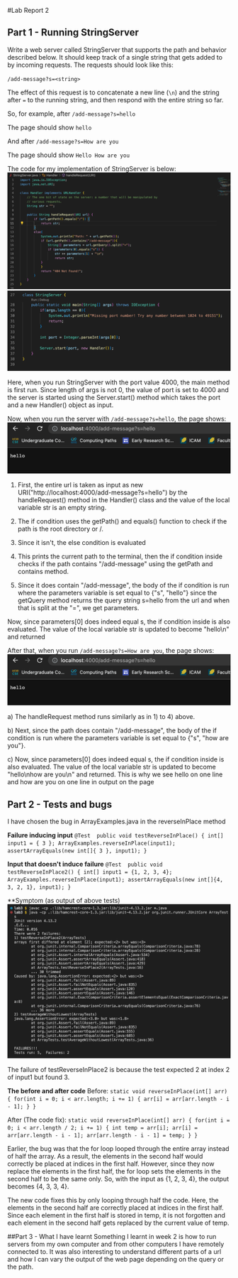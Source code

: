 #Lab Report 2

## Part 1 - Running StringServer

Write a web server called StringServer that supports the path and behavior 
described below. It should keep track of a single string that gets added
to by incoming requests. The requests should look like this:

`/add-message?s=<string>`

The effect of this request is to concatenate a new line (`\n`)
and the string after `=` to the running string, and then respond with the entire string so far.

So, for example, after
`/add-message?s=hello`

The page should show
`hello`

And after
`/add-message?s=How are you`

The page should show 
`Hello
How are you`

The code for my implementation of StringServer is below:
![Image](stringserver1.png)
![Image](stringserver2.png)

Here, when you run StringServer with the port value 4000, the main method is first run. 
Since length of args is not 0, the value of port is set to 4000 and the server is started using the Server.start()
method which takes the port and a new Handler() object as input. 

Now, when you run the server with `/add-message?s=hello`, the page shows:
![Image](server_addmessage1.png)

1) First, the entire url is taken as input as new URI("http://localhost:4000/add-message?s=hello") by the handleRequest() method in the Handler() class and the value of the local variable str
is an empty string.

2) The if condition uses the getPath() and equals() function to check if the path is the root directory or /.

3) Since it isn't, the else condition is evaluated

4) This prints the current path to the terminal, then the if condition inside checks if the path contains "/add-message" using
the getPath and contains method. 

5) Since it does contain "/add-message", the body of the if condition is run where the parameters variable is set
equal to {"s", "hello"} since the getQuery method returns the query string s=hello from the url and when that is split at the "=", we get parameters.

Now, since parameters[0] does indeed equal s, the if condition inside is also evaluated. The value of the local variable
str is updated to become "hello\n" and returned

After that, when you run `/add-message?s=How are you`, the page shows:
![Image](server_addmessage1.png)

a) The handleRequest method runs similarly as in 1) to 4) above.

b) Next, since the path does contain "/add-message", the body of the if condition is run where the parameters variable is set
equal to {"s", "how are you"}.

c) Now, since parameters[0] does indeed equal s, the if condition inside is also evaluated. The value of the local variable
str is updated to become "hello\nhow are you\n" and returned. This is why we see hello on one line and how are you on one line in 
output on the page

## Part 2 - Tests and bugs
I have chosen the bug in ArrayExamples.java in the reverseInPlace method

**Failure inducing input**
`
@Test 
	public void testReverseInPlace() {
    int[] input1 = { 3 };
    ArrayExamples.reverseInPlace(input1);
    assertArrayEquals(new int[]{ 3 }, input1);
	}
`

**Input that doesn't induce failure**
`
@Test 
	public void testReverseInPlace2() {
    int[] input1 = {1, 2, 3, 4};
    ArrayExamples.reverseInPlace(input1);
    assertArrayEquals(new int[]{4, 3, 2, 1}, input1);
	}
`

**Symptom (as output of above tests)
![Image](tester_output.png)

The failure of testReverseInPlace2 is because the test expected 2 at index 2 of input1 but found 3.

**The before and after code**
Before:
`
static void reverseInPlace(int[] arr) {
    for(int i = 0; i < arr.length; i += 1) {
      arr[i] = arr[arr.length - i - 1];
    }
  }
`

After (The code fix):
`
static void reverseInPlace(int[] arr) {
    for(int i = 0; i < arr.length / 2; i += 1) {
      int temp = arr[i];
      arr[i] = arr[arr.length - i - 1];
      arr[arr.length - i - 1] = temp;
    }
  }
  `
  
 Earlier, the bug was that the for loop looped through the entire array instead of half the array. As a result,
 the elements in the second half would correctly be placed at indices in the first half. However, since they now replace
 the elements in the first half, the for loop sets the elements in the second half to be the same only.
 So, with the input as {1, 2, 3, 4}, the output becomes {4, 3, 3, 4}.
 
 The new code fixes this by only looping through half the code. Here, the elements in the second half
 are correctly placed at indices in the first half. Since each element in the first half is stored in temp, 
 it is not forgotten and each element in the second half gets replaced by the current value of temp.
 
 ##Part 3 - What I have learnt
Something I learnt in week 2 is how to run servers from my own computer and from other computers I have remotely connected to. It was 
also interesting to understand different parts of a url and how I can vary the output of the web page depending on the query or the path.
 

